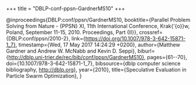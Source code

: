 +++
title = "DBLP-conf-ppsn-GardnerMS10"
+++

@inproceedings{DBLP:conf/ppsn/GardnerMS10,
   booktitle={Parallel Problem Solving from Nature - {PPSN} XI, 11th International
Conference, Krak{\'{o}}w, Poland, September 11-15, 2010. Proceedings, Part {II}},
   crossref={DBLP:conf/ppsn/2010-2},
   link={https://doi.org/10.1007/978-3-642-15871-1_7},
   timestamp={Wed, 17 May 2017 14:24:29 +0200},
   author={Matthew Gardner and
Andrew W. McNabb and
Kevin D. Seppi},
   biburl={http://dblp.uni-trier.de/rec/bib/conf/ppsn/GardnerMS10},
   pages={61--70},
   doi={10.1007/978-3-642-15871-1_7},
   bibsource={dblp computer science bibliography, http://dblp.org},
   year={2010},
   title={Speculative Evaluation in Particle Swarm Optimization},
}
